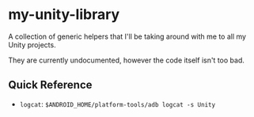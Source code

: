 # my-unity-library

A collection of generic helpers that I'll be taking around with me to all my Unity projects.

They are currently undocumented, however the code itself isn't too bad.

## Quick Reference

- `logcat`: `$ANDROID_HOME/platform-tools/adb logcat -s Unity`
